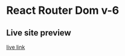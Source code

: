 # React Router Dom v-6
## Live site preview
[live link](https://react-router-dom-v6-test.netlify.app/)